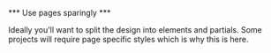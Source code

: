 *** Use pages sparingly ***

Ideally you'll want to split the design into elements and partials. Some
projects will require page specific styles which is why this is here.
